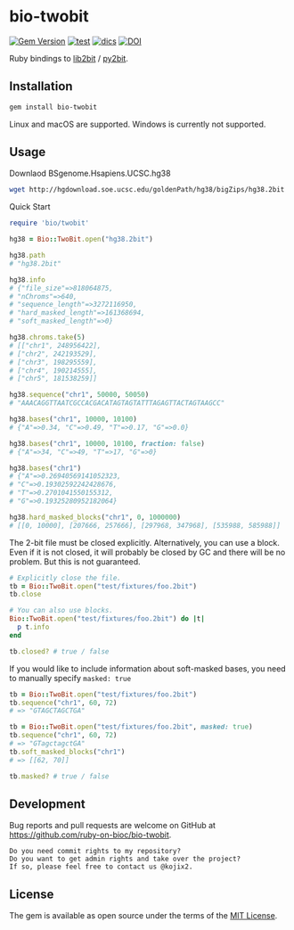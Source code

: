 # bio-twobit

[![Gem Version](https://badge.fury.io/rb/bio-twobit.svg)](https://badge.fury.io/rb/bio-twobit)
[![test](https://github.com/ruby-on-bioc/bio-twobit/actions/workflows/ci.yml/badge.svg)](https://github.com/ruby-on-bioc/bio-twobit/actions/workflows/ci.yml)
[![dics](https://img.shields.io/badge/docs-stable-blue.svg)](https://rubydoc.info/gems/bio-twobit)
[![DOI](https://zenodo.org/badge/436454379.svg)](https://zenodo.org/badge/latestdoi/436454379)

Ruby bindings to [lib2bit](https://github.com/dpryan79/lib2bit) / [py2bit](https://github.com/deeptools/py2bit).

## Installation

```sh
gem install bio-twobit
```

Linux and macOS are supported.
Windows is currently not supported.

## Usage

Downlaod BSgenome.Hsapiens.UCSC.hg38

```sh
wget http://hgdownload.soe.ucsc.edu/goldenPath/hg38/bigZips/hg38.2bit
```

Quick Start

```ruby
require 'bio/twobit'

hg38 = Bio::TwoBit.open("hg38.2bit")

hg38.path
# "hg38.2bit"

hg38.info
# {"file_size"=>818064875,
# "nChroms"=>640,
# "sequence_length"=>3272116950,
# "hard_masked_length"=>161368694,
# "soft_masked_length"=>0}

hg38.chroms.take(5)
# [["chr1", 248956422],
# ["chr2", 242193529],
# ["chr3", 198295559],
# ["chr4", 190214555],
# ["chr5", 181538259]]

hg38.sequence("chr1", 50000, 50050)
# "AAACAGGTTAATCGCCACGACATAGTAGTATTTAGAGTTACTAGTAAGCC"

hg38.bases("chr1", 10000, 10100)
# {"A"=>0.34, "C"=>0.49, "T"=>0.17, "G"=>0.0}

hg38.bases("chr1", 10000, 10100, fraction: false)
# {"A"=>34, "C"=>49, "T"=>17, "G"=>0}

hg38.bases("chr1") 
# {"A"=>0.26940569141052323,
# "C"=>0.19302592242428676,
# "T"=>0.2701041550155312,
# "G"=>0.19325280952182064}

hg38.hard_masked_blocks("chr1", 0, 1000000)
# [[0, 10000], [207666, 257666], [297968, 347968], [535988, 585988]]
```

The 2-bit file must be closed explicitly. Alternatively, you can use a block. Even if it is not closed, it will probably be closed by GC and there will be no problem. But this is not guaranteed.

```ruby
# Explicitly close the file.
tb = Bio::TwoBit.open("test/fixtures/foo.2bit")
tb.close

# You can also use blocks.
Bio::TwoBit.open("test/fixtures/foo.2bit") do |t|
  p t.info
end
```

```ruby
tb.closed? # true / false
```

If you would like to include information about soft-masked bases, you need to manually specify `masked: true`

```ruby
tb = Bio::TwoBit.open("test/fixtures/foo.2bit")
tb.sequence("chr1", 60, 72)
# => "GTAGCTAGCTGA"

tb = Bio::TwoBit.open("test/fixtures/foo.2bit", masked: true)
tb.sequence("chr1", 60, 72)
# => "GTagctagctGA"
tb.soft_masked_blocks("chr1")
# => [[62, 70]]
```

```ruby
tb.masked? # true / false
```

## Development

Bug reports and pull requests are welcome on GitHub at https://github.com/ruby-on-bioc/bio-twobit.

    Do you need commit rights to my repository?
    Do you want to get admin rights and take over the project?
    If so, please feel free to contact us @kojix2.

## License

The gem is available as open source under the terms of the [MIT License](https://opensource.org/licenses/MIT).
